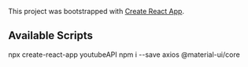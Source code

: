 This project was bootstrapped with [Create React App](https://github.com/facebook/create-react-app).

## Available Scripts
npx create-react-app youtubeAPI
npm i --save axios @material-ui/core
